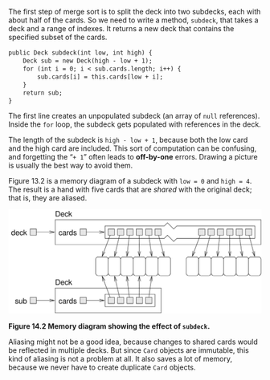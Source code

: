 The first step of merge sort is to split the deck into two subdecks, each with about half of the cards.
So we need to write a method, `subdeck`, that takes a deck and a range of indexes.
It returns a new deck that contains the specified subset of the cards.

```code
public Deck subdeck(int low, int high) {
    Deck sub = new Deck(high - low + 1);
    for (int i = 0; i < sub.cards.length; i++) {
        sub.cards[i] = this.cards[low + i];
    }
    return sub;
}
```

The first line creates an unpopulated subdeck (an array of `null` references).
Inside the `for` loop, the subdeck gets populated with references in the deck.


The length of the subdeck is `high - low + 1`, because both the low card and the high card are included.
This sort of computation can be confusing, and forgetting the “`+ 1`” often leads to **off-by-one** errors.
Drawing a picture is usually the best way to avoid them.



Figure 13.2 is a memory diagram of a subdeck with `low = 0` and `high = 4`.
The result is a hand with five cards that are *shared* with the original deck; that is, they are aliased.

![Figure 14.2 Memory diagram showing the effect of `subdeck`.](figs/subdeck.jpg)

**Figure 14.2 Memory diagram showing the effect of `subdeck`.**


Aliasing might not be a good idea, because changes to shared cards would be reflected in multiple decks.
But since `Card` objects are immutable, this kind of aliasing is not a problem at all.
It also saves a lot of memory, because we never have to create duplicate `Card` objects.